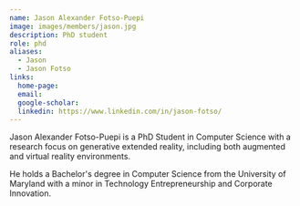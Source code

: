 ```yaml
---
name: Jason Alexander Fotso-Puepi
image: images/members/jason.jpg
description: PhD student
role: phd
aliases:
  - Jason
  - Jason Fotso
links:
  home-page: 
  email: 
  google-scholar: 
  linkedin: https://www.linkedin.com/in/jason-fotso/
---
```


Jason Alexander Fotso-Puepi is a PhD Student in Computer Science with a research focus on generative extended reality, including both augmented and virtual reality environments. 

He holds a Bachelor's degree in Computer Science from the University of Maryland with a minor in Technology Entrepreneurship and Corporate Innovation. 